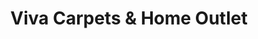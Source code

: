 ---
title: "Viva Carpets & Home Outlet"
url: /guaynabo/viva-carpets-and-home-outlet/
shop: furniture
---